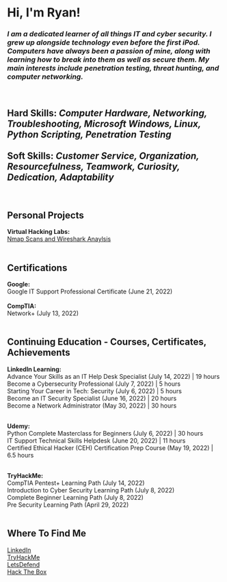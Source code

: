 <h1>Hi, I'm Ryan! <br/</h1>
<h3><i>I am a dedicated learner of all things IT and cyber security. I grew up alongside technology even before the first iPod. Computers have always been a passion of mine, along with learning how to break into them as well as secure them. My main interests include penetration testing, threat hunting, and computer networking.</i></h3><br/>
<h2><b>Hard Skills:</b> <i>Computer Hardware, Networking, Troubleshooting, Microsoft Windows, Linux, Python Scripting, Penetration Testing</i><br/><br/>
<b>Soft Skills:</b> <i>Customer Service, Organization, Resourcefulness, Teamwork, Curiosity, Dedication, Adaptability</i></h2><br/>

<h2><b>Personal Projects</b></h2>
<b>Virtual Hacking Labs:</b><br/>
<a href="https://github.com/Ryan-Sapone/Nmap-and-Wireshark-Lab">Nmap Scans and Wireshark Anaylsis</a><br/><br/>


<h2><b>Certifications</b></h2>
<b>Google:</b></br>
Google IT Support Professional Certificate (June 21, 2022)</br></br>
<b>CompTIA:</b></br>
Network+ (July 13, 2022)</br></br>

<h2><b>Continuing Education - Courses, Certificates, Achievements</b></h2>
<b>LinkedIn Learning:</b></br>
Advance Your Skills as an IT Help Desk Specialist (July 14, 2022) | 19 hours</br>
Become a Cybersecurity Professional (July 7, 2022) | 5 hours</br>
Starting Your Career in Tech: Security (July 6, 2022) | 5 hours</br>
Become an IT Security Specialist (June 16, 2022) | 20 hours</br>
Become a Network Administrator (May 30, 2022) | 30 hours</br></br>

<b>Udemy:</b></br>
Python Complete Masterclass for Beginners (July 6, 2022) | 30 hours</br>
IT Support Technical Skills Helpdesk (June 20, 2022) | 11 hours</br>
Certified Ethical Hacker (CEH) Certification Prep Course (May 19, 2022) | 6.5 hours</br></br>

<b>TryHackMe:</b></br>
CompTIA Pentest+ Learning Path (July 14, 2022)</br>
Introduction to Cyber Security Learning Path (July 8, 2022)</br>
Complete Beginner Learning Path (July 8, 2022)</br>
Pre Security Learning Path (April 29, 2022)</br></br>

<h2>Where To Find Me</h2>
<a href="https://www.linkedin.com/in/ryansapone/">LinkedIn</a><br/>
<a href="https://tryhackme.com/p/HotelSix">TryHackMe</a><br/>
<a href="https://app.letsdefend.io/public_profile/user/HotelSix/62e7216f-ba93-4474-8c72-bb075090e3a7/">LetsDefend</a><br/>
<a href="https://app.hackthebox.com/users/958395">Hack The Box</a>

